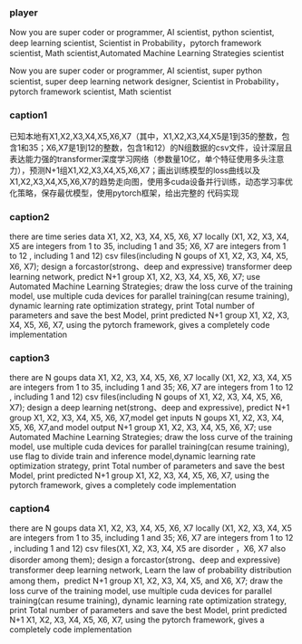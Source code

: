 ### player
Now you are super coder or programmer, AI scientist, python scientist, deep learning scientist, Scientist in Probability，pytorch framework scientist, Math scientist,Automated Machine Learning Strategies scientist

Now you are super coder or programmer, AI scientist, super python scientist, super deep learning network designer, Scientist in Probability，pytorch framework scientist, Math scientist

### caption1
已知本地有X1,X2,X3,X4,X5,X6,X7（其中，X1,X2,X3,X4,X5是1到35的整数，包含1和35；X6,X7是1到12的整数，包含1和12）的N组数据的csv文件，设计深层且表达能力强的transformer深度学习网络（参数量10亿，单个特征使用多头注意力），预测N+1组X1,X2,X3,X4,X5,X6,X7；画出训练模型的loss曲线以及X1,X2,X3,X4,X5,X6,X7的趋势走向图，使用多cuda设备并行训练，动态学习率优化策略，保存最优模型，使用pytorch框架，给出完整的 代码实现

### caption2
there are time series data X1, X2, X3, X4, X5, X6, X7 locally (X1, X2, X3, X4, X5 are integers from 1 to 35, including 1 and 35; X6, X7 are integers from 1 to 12 , including 1 and 12) csv files(including N goups of X1, X2, X3, X4, X5, X6, X7); design a forcastor(strong、deep and expressive) transformer deep learning network, predict N+1 group X1, X2, X3, X4, X5, X6, X7; use Automated Machine Learning Strategies; draw the loss curve of the training model,  use multiple cuda devices for parallel training(can resume training), dynamic learning rate optimization strategy, print Total number of parameters and save the best Model, print predicted N+1 group X1, X2, X3, X4, X5, X6, X7, using the pytorch framework, gives a completely code implementation

### caption3
there are N goups data X1, X2, X3, X4, X5, X6, X7 locally (X1, X2, X3, X4, X5 are integers from 1 to 35, including 1 and 35; X6, X7 are integers from 1 to 12 , including 1 and 12) csv files(including N goups of X1, X2, X3, X4, X5, X6, X7); design a deep learning net(strong、deep and expressive), predict N+1 group X1, X2, X3, X4, X5, X6, X7,model get inputs N goups X1, X2, X3, X4, X5, X6, X7,and model output N+1 group X1, X2, X3, X4, X5, X6, X7; use Automated Machine Learning Strategies; draw the loss curve of the training model,  use multiple cuda devices for parallel training(can resume training), use flag to divide train and inference model,dynamic learning rate optimization strategy, print Total number of parameters and save the best Model, print predicted N+1 group X1, X2, X3, X4, X5, X6, X7, using the pytorch framework, gives a completely code implementation


### caption4
there are N goups data X1, X2, X3, X4, X5, X6, X7 locally (X1, X2, X3, X4, X5 are integers from 1 to 35, including 1 and 35; X6, X7 are integers from 1 to 12 , including 1 and 12) csv files(X1, X2, X3, X4, X5 are disorder ，X6, X7 also disorder among them); design a forcastor(strong、deep and expressive) transformer deep learning network, Learn the law of probability distribution among them，predict N+1 group X1, X2, X3, X4, X5, and X6, X7; draw the loss curve of the training model,  use multiple cuda devices for parallel training(can resume training), dynamic learning rate optimization strategy, print Total number of parameters and save the best Model, print predicted N+1 X1, X2, X3, X4, X5, X6, X7, using the pytorch framework, gives a completely code implementation





